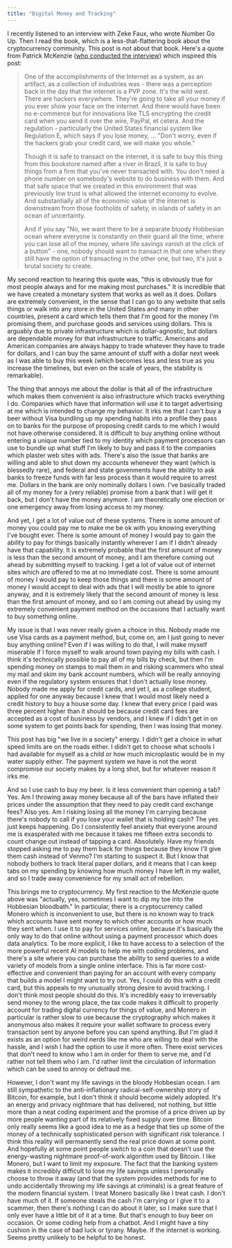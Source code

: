 ```yaml
---
title: "Digital Money and Tracking"
---
```


I recently listened to an interview with Zeke Faux, who wrote Number Go Up. Then I read the book, which is a less-that-flattering book about the cryptocurrency community. This post is not about that book. Here's a quote from Patrick McKenzie ([who conducted the interview](https://www.complexsystemspodcast.com/episodes/zeke-faux-stablecoins-tether/)) which inspired this post:

> One of the accomplishments of the Internet as a system, as an artifact, as a collection of industries was - there was a perception back in the day that the internet is a PVP zone. It's the wild west. There are hackers everywhere. They're going to take all your money if you ever show your face on the internet. And there would have been no e-commerce but for innovations like TLS encrypting the credit card when you send it over the wire, PayPal, et cetera. And the regulation - particularly the United States financial system like Regulation E, which says if you lose money, ... "Don't worry, even if the hackers grab your credit card, we will make you whole."
>
> Though it is safe to transact on the internet, it is safe to buy this thing from this bookstore named after a river in Brazil, it is safe to buy things from a firm that you've never transacted with. You don't need a phone number on somebody's website to do business with them. And that safe space that we created in this environment that was previously low trust is what allowed the internet economy to evolve. And substantially all of the economic value of the internet is downstream from those footholds of safety, in islands of safety in an ocean of uncertainty.
>
> And if you say "No, we want there to be a separate bloody Hobbesian ocean where everyone is constantly on their guard all the time, where you can lose all of the money, where life savings vanish at the click of a button" - one, nobody should want to transact in that one when they still have the option of transacting in the other one, but two, it's just a brutal society to create.

My second reaction to hearing this quote was, "this is obviously true for most people always and for me making most purchases." It is incredible that we have created a monetary system that works as well as it does. Dollars are extremely convenient, in the sense that I can go to any website that sells things or walk into any store in the United States and many in other countries, present a card which tells them that I'm good for the money I'm promising them, and purchase goods and services using dollars. This is arguably due to private infrastructure which is dollar-agnostic, but dollars are dependable money for that infrastructure to traffic. Americans and American companies are always happy to trade whatever they have to trade for dollars, and I can buy the same amount of stuff with a dollar next week as I was able to buy this week (which becomes less and less true as you increase the timelines, but even on the scale of years, the stability is remarkable).

The thing that annoys me about the dollar is that all of the infrastructure which makes them convenient is also infrastructure which tracks everything I do. Companies which have that information will use it to target advertising at me which is intended to change my behavior. It irks me that I can't buy a beer without Visa bundling up my spending habits into a profile they pass on to banks for the purpose of proposing credit cards to me which I would not have otherwise considered. It is difficult to buy anything online without entering a unique number tied to my identity which payment processors can use to bundle up what stuff I'm likely to buy and pass it to the companies which plaster web sites with ads. There's also the issue that banks are willing and able to shut down my accounts whenever they want (which is blessedly rare), and federal and state govenments have the ability to ask banks to freeze funds with far less process than it would require to arrest me. Dollars in the bank are only nominally dollars I own. I've basically traded all of my money for a (very reliable) promise from a bank that I will get it back, but I don't have the money anymore. I am theoretically one election or one emergency away from losing access to my money.

And yet, I get a lot of value out of these systems. There is some amount of money you could pay me to make me be ok with you knowing everything I've bought ever. There is some amount of money I would pay to gain the ability to pay for things basically instantly wherever I am if I didn't already have that capability. It is extremely probable that the first amount of money is less than the second amount of money, and I am therefore coming out ahead by submitting myself to tracking. I get a lot of value out of internet sites which are offered to me at no immediate cost. There is some amount of money I would pay to keep those things and there is some amount of money I would accept to deal with ads that I will mostly be able to ignore anyway, and it is extremely likely that the second amount of money is less than the first amount of money, and so I am coming out ahead by using my extremely convenient payment method on the occasions that I actually want to buy something online.

My issue is that I was never really given a choice in this. Nobody made me use Visa cards as a payment method, but, come on, am I just going to never buy anything online? Even if I was willing to do that, I will make myself miserable if I force myself to walk around town paying my bills with cash. I think it's technically possible to pay all of my bills by check, but then I'm spending money on stamps to mail them in and risking scammers who steal my mail and skim my bank account numbers, which will be really annoying even if the regulatory system ensures that I don't actually lose money. Nobody made me apply for credit cards, and yet I, as a college student, applied for one anyway because I knew that I would most likely need a credit history to buy a house some day. I knew that every price I paid was three percent higher than it should be because credit card fees are accepted as a cost of business by vendors, and I knew if I didn't get in on some system to get points back for spending, then I was losing that money.

This post has big "we live in a society" energy. I didn't get a choice in what speed limits are on the roads either. I didn't get to choose what schools I had available for myself as a child or how much microplastic would be in my water supply either. The payment system we have is not the worst compromise our society makes by a long shot, but for whatever reason it irks me.

And so I use cash to buy my beer. Is it less convenient than opening a tab? Yes. Am I throwing away money because all of the bars have inflated their prices under the assumption that they need to pay credit card exchange fees? Also yes. Am I risking losing all the money I'm carrying because there's nobody to call if you lose your wallet that is holding cash? The yes just keeps happening. Do I consistently feel anxiety that everyone around me is exasperated with me because it takes me fifteen extra seconds to count change out instead of tapping a card. Absolutely. Have my friends stopped asking me to pay them back for things because they know I'll give them cash instead of Venmo? I'm starting to suspect it. But I know that nobody bothers to track literal paper dollars, and it means that I can keep tabs on my spending by knowing how much money I have left in my wallet, and so I trade away convenience for my small act of rebellion.

This brings me to cryptocurrency. My first reaction to the McKenzie quote above was "actually, yes, sometimes I want to dip my toe into the Hobbesian bloodbath." In particular, there is a cryptocurrency called Monero which is inconvenient to use, but there is no known way to track which accounts have sent money to which other accounts or how much they sent when. I use it to pay for services online, because it's basically the only way to do that online without using a payment processor which does data analytics. To be more explicit, I like to have access to a selection of the more powerful recent AI models to help me with coding problems, and there's a site where you can purchase the ability to send queries to a wide variety of models from a single online interface. This is far more cost-effective and convenient than paying for an account with every company that builds a model I might want to try out. Yes, I could do this with a credit card, but this appeals to my unusually strong desire to avoid tracking. I don't think most people should do this. It's incredibly easy to irreversably send money to the wrong place, the tax code makes it difficult to properly account for trading digital currency for things of value, and Monero in particular is rather slow to use because the cryptography which makes it anonymous also makes it require your wallet software to process every transaction sent by anyone before you can spend anything. But I'm glad it exists as an option for weird nerds like me who are willing to deal with the hassle, and I wish I had the option to use it more often. There exist services that don't need to know who I am in order for them to serve me, and I'd rather not tell them who I am. I'd rather limit the circulation of information which can be used to annoy or defraud me.

However, I don't want my life savings in the bloody Hobbesian ocean. I am still sympathetic to the anti-inflationary radical-self-ownership story of Bitcoin, for example, but I don't think it should become widely adopted. It's an energy and privacy nightmare that has delivered, not nothing, but little more than a neat coding experiment and the promise of a price driven up by more people wanting part of its relatively fixed supply over time. Bitcoin only really seems like a good idea to me as a hedge that ties up some of the money of a technically sophisticated person with significant risk tolerance. I think this reality will permanently send the real price down at some point. And hopefully at some point people switch to a coin that doesn't use the energy-wasting nightmare proof-of-work algorithm used by Bitcoin. I like Monero, but I want to limit my exposure. The fact that the banking system makes it incredibly difficult to lose my life savings unless I personally choose to throw it away (and that the system provides methods for me to undo accidentally throwing my life savings at criminals) is a great feature of the modern financial system. I treat Monero basically like I treat cash. I don't have much of it. If someone steals the cash I'm carrying or I give it to a scammer, then there's nothing I can do about it later, so I make sure that I only ever have a little bit of it at a time. But that's enough to buy beer on occasion. Or some coding help from a chatbot. And I might have a tiny cushion in the case of bad luck or tyrany. Maybe. If the internet is working. Seems pretty unlikely to be helpful to be honest.
